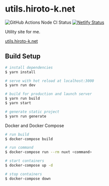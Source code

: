 # utils.hiroto-k.net

![GitHub Actions Node CI Status](https://github.com/hiroxto/utils.hiroto-k.net/workflows/Node%20CI/badge.svg)
[![Netlify Status](https://api.netlify.com/api/v1/badges/d63c4173-f731-40c0-bfae-00d2f5276ee1/deploy-status)](https://app.netlify.com/sites/utils-hiroto-k/deploys)

Utility site for me.

[utils.hiroto-k.net](https://utils.hiroto-k.net)

## Build Setup

``` bash
# install dependencies
$ yarn install

# serve with hot reload at localhost:3000
$ yarn run dev

# build for production and launch server
$ yarn run build
$ yarn start

# generate static project
$ yarn run generate
```

Docker and Docker Compose
```bash
# run build
$ docker-compose build

# run command
$ docker-compose run --rm nuxt <command>

# start containers
$ docker-compose up -d

# stop containers
$ docker-compose down
```
